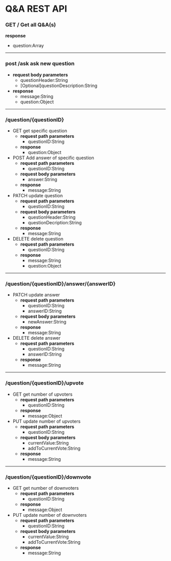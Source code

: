 # Q&A REST API

### GET / Get all Q&A(s)
**response**
  - question:Array
************
### post /ask ask new question 
- **request body parameters**
  - questionHeader:String 
  - [Optional]questionDescription:String 
- **response**
  - message:String
  - question:Object
************
### /question/{questionID}
  - GET get specific question 
    - **request path parameters**
      - questionID:String 
    - **response**
      - question:Object
  - POST Add answer of specific question 
    - **request path parameters**
      - questionID:String
    - **request body parameters**
      - answer:String 
    - **response**
      - message:String
  - PATCH update question 
    - **request path parameters**
      - questionID:String
    - **request body parameters**
      - questionHeader:String 
      - questionDecription:String
    - **response**
      - message:String
  - DELETE delete question 
    - **request path parameters**
      - questionID:String
    - **response**
      - message:String 
      - question:Object
**************
### /question/{questionID}/answer/{answerID}
  - PATCH update answer 
    - **request path parameters**
      - questionID:String
      - answerID:String
    - **request body parameters**
      - newAnswer:String
    - **response**
      - message:String
  - DELETE delete answer 
    - **request path parameters**
      - questionID:String 
      - answerID:String 
    - **response**
      - message:String
**************
### /question/{questionID}/upvote
  - GET get number of upvoters
    - **request path parameters**
      - questionID:String 
    - **response**
      - message:Object
  - PUT update number of upvoters 
    - **request path parameters**
      - questionID:String
    - **request body parameters**
      - currentValue:String
      - addToCurrentVote:String
    - **response**
      - message:String
**************
### /question/{questionID}/downvote
  - GET get number of downvoters
    - **request path parameters**
      - questionID:String 
    - **response**
      - message:Object
  - PUT update number of downvoters 
    - **request path parameters**
      - questionID:String
    - **request body parameters**
      - currentValue:String
      - addToCurrentVote:String
    - **response**
      - message:String
      
